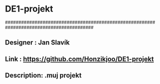 # DE1-projekt
#########################################################################################
##  Designer   : Jan Slavík                                                            ##
##  Link       : https://github.com/Honzikjoo/DE1-projekt                              ##
##  Description: .muj projekt                                                          ##

